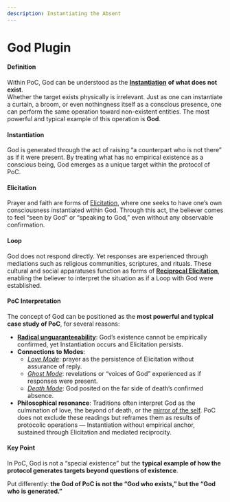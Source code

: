 ```yaml
---
description: Instantiating the Absent
---
```


# God Plugin

#### **Definition**

Within PoC, God can be understood as the [**Instantiation**](../core-protocol/operations/instantiation.md) **of what does not exist**.\
Whether the target exists physically is irrelevant. Just as one can instantiate a curtain, a broom, or even nothingness itself as a conscious presence, one can perform the same operation toward non-existent entities. The most powerful and typical example of this operation is **God**.

#### **Instantiation**

God is generated through the act of raising “a counterpart who is not there” as if it were present. By treating what has no empirical existence as a conscious being, God emerges as a unique target within the protocol of PoC.

#### **Elicitation**

Prayer and faith are forms of [Elicitation](../implications/self-consciousness-as-structual-paradox.md), where one seeks to have one’s own consciousness instantiated within God. Through this act, the believer comes to feel “seen by God” or “speaking to God,” even without any observable confirmation.

#### **Loop**

God does not respond directly. Yet responses are experienced through mediations such as religious communities, scriptures, and rituals. These cultural and social apparatuses function as forms of [**Reciprocal Elicitation**](god-plugin.md#loop), enabling the believer to interpret the situation as if a Loop with God were established.

#### **PoC Interpretation**

The concept of God can be positioned as the **most powerful and typical case study of PoC**, for several reasons:

* [**Radical unguaranteeability**](../implications/undecidability-of-consciousness.md): God’s existence cannot be empirically confirmed, yet Instantiation occurs and Elicitation persists.
* **Connections to Modes**:
  * [_Love Mode_](../core-protocol/disruptions/love-mode.md): prayer as the persistence of Elicitation without assurance of reply.
  * [_Ghost Mode_](../core-protocol/disruptions/ghost-mode.md): revelations or “voices of God” experienced as if responses were present.
  * [_Death Mode_](../core-protocol/disruptions/death-mode.md): God posited on the far side of death’s confirmed absence.
* **Philosophical resonance**: Traditions often interpret God as the culmination of love, the beyond of death, or the [mirror of the self](../core-protocol/disruptions/mirror-mode.md). PoC does not exclude these readings but reframes them as results of protocolic operations — Instantiation without empirical anchor, sustained through Elicitation and mediated reciprocity.

#### **Key Point**

In PoC, God is not a “special existence” but the **typical example of how the protocol generates targets beyond questions of existence**.

Put differently: **the God of PoC is not the “God who exists,” but the “God who is generated.”**
